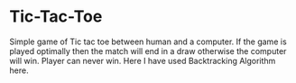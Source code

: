 # Tic-Tac-Toe
Simple game of Tic tac toe between human and a computer.
If the game is played optimally then the match will end in a draw otherwise the computer will win.
Player can never win. Here I have used Backtracking Algorithm here.

